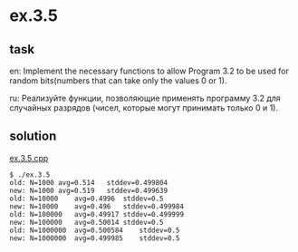 # ex.3.5

## task

en: Implement the necessary functions to allow Program 3.2 to be
used for random bits(numbers that can take only the values 0 or 1).

ru: Реализуйте функции, позволяющие применять программу 3.2 для
случайных разрядов (чисел, которые могут принимать только 0 и 1).

## solution

[ex.3.5.cpp](./ex.3.5.cpp)

```
$ ./ex.3.5
old: N=1000	avg=0.514	stddev=0.499804
new: N=1000	avg=0.519	stddev=0.499639
old: N=10000	avg=0.4996	stddev=0.5
new: N=10000	avg=0.496	stddev=0.499984
old: N=100000	avg=0.49917	stddev=0.499999
new: N=100000	avg=0.50014	stddev=0.5
old: N=1000000	avg=0.500584	stddev=0.5
new: N=1000000	avg=0.499985	stddev=0.5
```

